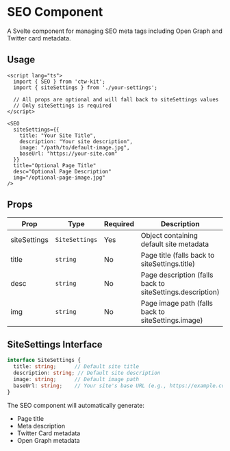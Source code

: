 # SEO Component

A Svelte component for managing SEO meta tags including Open Graph and Twitter card metadata.

## Usage

```svelte
<script lang="ts">
  import { SEO } from 'ctw-kit';
  import { siteSettings } from './your-settings';

  // All props are optional and will fall back to siteSettings values
  // Only siteSettings is required
</script>

<SEO
  siteSettings={{
    title: "Your Site Title",
    description: "Your site description",
    image: "/path/to/default-image.jpg",
    baseUrl: "https://your-site.com"
  }}
  title="Optional Page Title"
  desc="Optional Page Description"
  img="/optional-page-image.jpg"
/>
```

## Props

| Prop | Type | Required | Description |
|------|------|----------|-------------|
| siteSettings | `SiteSettings` | Yes | Object containing default site metadata |
| title | `string` | No | Page title (falls back to siteSettings.title) |
| desc | `string` | No | Page description (falls back to siteSettings.description) |
| img | `string` | No | Page image path (falls back to siteSettings.image) |

## SiteSettings Interface

```typescript
interface SiteSettings {
  title: string;      // Default site title
  description: string; // Default site description
  image: string;      // Default image path
  baseUrl: string;    // Your site's base URL (e.g., https://example.com)
}
```

The SEO component will automatically generate:
- Page title
- Meta description
- Twitter Card metadata
- Open Graph metadata
